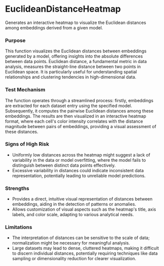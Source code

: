 # EuclideanDistanceHeatmap

Generates an interactive heatmap to visualize the Euclidean distances among embeddings derived from a given model.

### Purpose

This function visualizes the Euclidean distances between embeddings generated by a model, offering insights into
the absolute differences between data points. Euclidean distance, a fundamental metric in data analysis, measures
the straight-line distance between two points in Euclidean space. It is particularly useful for understanding
spatial relationships and clustering tendencies in high-dimensional data.

### Test Mechanism

The function operates through a streamlined process: firstly, embeddings are extracted for each dataset entry using
the specified model. Subsequently, it computes the pairwise Euclidean distances among these embeddings. The results
are then visualized in an interactive heatmap format, where each cell's color intensity correlates with the
distance magnitude between pairs of embeddings, providing a visual assessment of these distances.

### Signs of High Risk

- Uniformly low distances across the heatmap might suggest a lack of variability in the data or model overfitting,
where the model fails to distinguish between distinct data points effectively.
- Excessive variability in distances could indicate inconsistent data representation, potentially leading to
unreliable model predictions.

### Strengths

- Provides a direct, intuitive visual representation of distances between embeddings, aiding in the detection of
patterns or anomalies.
- Allows customization of visual aspects such as the heatmap's title, axis labels, and color scale, adapting to
various analytical needs.

### Limitations

- The interpretation of distances can be sensitive to the scale of data; normalization might be necessary for
meaningful analysis.
- Large datasets may lead to dense, cluttered heatmaps, making it difficult to discern individual distances,
potentially requiring techniques like data sampling or dimensionality reduction for clearer visualization.